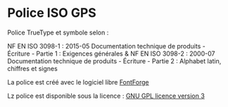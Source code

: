 # Police ISO GPS

Police TrueType et symbole selon :

NF EN ISO 3098-1 : 2015-05	Documentation technique de produits - Écriture - Partie 1 : Exigences générales
&
NF EN ISO 3098-2 : 2000-07	Documentation technique de produits - Écriture - Partie 2 : Alphabet latin, chiffres et signes

La police est créé avec le logiciel libre [FontForge](https://fontforge.org/en-US/)

Lz police est disponible sous la licence : [GNU GPL licence version 3](LICENSE)
